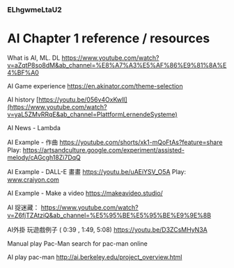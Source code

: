 ### ELhgwmeLtaU2
# AI Chapter 1 reference / resources

What is AI, ML. DL
https://www.youtube.com/watch?v=aZqtP8so8dM&ab_channel=%E8%A7%A3%E5%AF%86%E9%81%8A%E4%BF%A0

AI Game experience
https://en.akinator.com/theme-selection

AI history
[https://youtu.be/056v4OxKwlI](https://www.youtube.com/watch?v=yaL5ZMvRRqE&ab_channel=PlattformLernendeSysteme)

AI News - Lambda


AI Example - 作曲
https://youtube.com/shorts/xk1-mQoFtAs?feature=share
Play:
https://artsandculture.google.com/experiment/assisted-melody/cAGcgh18Zi7DqQ

AI Example - DALL-E 畫畫
https://youtu.be/uAEiYSV_O5A
Play: 
www.craiyon.com

AI Example - Make a video
https://makeavideo.studio/

AI 捉迷藏：
https://www.youtube.com/watch?v=Z6fjTZAtziQ&ab_channel=%E5%95%BE%E5%95%BE%E9%9E%8B

AI外掛 玩遊戲例子 ( 0:39 , 1:49, 5:08)
https://youtu.be/D3ZCsMHyN3A

Manual play Pac-Man
search for pac-man online

AI play pac-man
http://ai.berkeley.edu/project_overview.html

